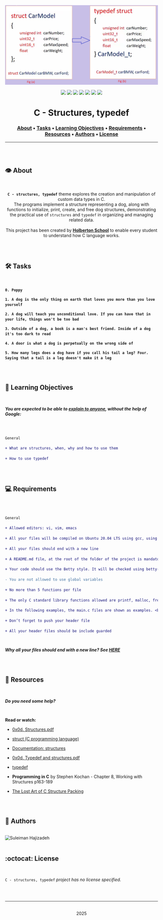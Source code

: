 <div align="center">
<br>

![Structures_typedef.png](README-image/structures_typedef.png)

</div>


<p align="center">
<img src="https://img.shields.io/badge/-C-yellow">
<img src="https://img.shields.io/badge/-Linux-lightgrey">
<img src="https://img.shields.io/badge/-WSL-brown">
<img src="https://img.shields.io/badge/-Ubuntu%2020.04.4%20LTS-orange">
<img src="https://img.shields.io/badge/-JetBrains-blue">
<img src="https://img.shields.io/badge/-Holberton%20School-red">
<img src="https://img.shields.io/badge/License-not%20specified-brightgreen">
</p>


<h1 align="center"> C - Structures, typedef </h1>


<h3 align="center">
<a href="https://github.com/SuleimanHajizadeh/holbertonschool-low_level_programming/tree/master/structures_typedef#eye-about">About</a> •
<a href="https://github.com/SuleimanHajizadeh/holbertonschool-low_level_programming/tree/master/structures_typedef#hammer_and_wrench-tasks">Tasks</a> •
<a href="https://github.com/SuleimanHajizadeh/holbertonschool-low_level_programming/tree/master/structures_typedef#memo-learning-objectives">Learning Objectives</a> •
<a href="https://github.com/SuleimanHajizadeh/holbertonschool-low_level_programming/tree/master/structures_typedef#computer-requirements">Requirements</a> •
<a href="https://github.com/SuleimanHajizadeh/holbertonschool-low_level_programming/tree/master/structures_typedef#mag_right-resources">Resources</a> •
<a href="https://github.com/SuleimanHajizadeh/holbertonschool-low_level_programming/tree/master/structures_typedef#bust_in_silhouette-authors">Authors</a> •
<a href="https://github.com/SuleimanHajizadeh/holbertonschool-low_level_programming/tree/master/structures_typedef#octocat-license">License</a>
</h3>

---

<!-- ------------------------------------------------------------------------------------------------- -->

<br>
<br>

## :eye: About

<br>

<div align="center">

**`C - structures, typedef`** theme explores the creation and manipulation of custom data types in C.
<br>
The programs implement a structure representing a dog, along with functions to initialize, print, create, and free dog structures, demonstrating the practical use of `structures` and `typedef` in organizing and managing related data.
<br>
<br>
This project has been created by **[Holberton School](https://www.holbertonschool.com/about-holberton)** to enable every student to understand how C language works.

</div>

<br>
<br>

<!-- ------------------------------------------------------------------------------------------------- -->

## :hammer_and_wrench: Tasks

<br>

**`0. Poppy`**

**`1. A dog is the only thing on earth that loves you more than you love yourself`**

**`2. A dog will teach you unconditional love. If you can have that in your life, things won't be too bad`**

**`3. Outside of a dog, a book is a man's best friend. Inside of a dog it's too dark to read`**

**`4. A door is what a dog is perpetually on the wrong side of`**

**`5. How many legs does a dog have if you call his tail a leg? Four. Saying that a tail is a leg doesn't make it a leg`**

<br>
<br>

<!-- ------------------------------------------------------------------------------------------------- -->

## :memo: Learning Objectives

<br>

**_You are expected to be able to [explain to anyone](https://fs.blog/feynman-learning-technique/), without the help of Google:_**

<br>

```diff

General

+ What are structures, when, why and how to use them

+ How to use typedef

```

<br>
<br>

<!-- ------------------------------------------------------------------------------------------------- -->

## :computer: Requirements

<br>

```diff

General

+ Allowed editors: vi, vim, emacs

+ All your files will be compiled on Ubuntu 20.04 LTS using gcc, using the options -Wall -Werror -Wextra -pedantic -std=gnu89

+ All your files should end with a new line

+ A README.md file, at the root of the folder of the project is mandatory

+ Your code should use the Betty style. It will be checked using betty-style.pl and betty-doc.pl

- You are not allowed to use global variables

+ No more than 5 functions per file

+ The only C standard library functions allowed are printf, malloc, free and exit

+ In the following examples, the main.c files are shown as examples. <br> You can use them to test your functions, but you don’t have to push them to your repo (if you do we won’t take them into account). <br> We will use our own main.c files at compilation. <br> Our main.c files might be different from the one shown in the examples

+ Don’t forget to push your header file

+ All your header files should be include guarded

```

<br>

**_Why all your files should end with a new line? See [HERE](https://unix.stackexchange.com/questions/18743/whats-the-point-in-adding-a-new-line-to-the-end-of-a-file/18789)_**

<br>
<br>

<!-- ------------------------------------------------------------------------------------------------- -->

## :mag_right: Resources

<br>

**_Do you need some help?_**

<br>

**Read or watch:**

* [0x0d. Structures.pdf](https://drive.google.com/file/d/143GRlFxNIEdq4MrN2utQLN1FgwvC_Eu9/view?usp=sharing)

* [struct (C programming language)](https://en.wikipedia.org/wiki/Struct_(C_programming_language))

* [Documentation: structures](https://github.com/hs-hq/Betty/wiki/Documentation:-Data-structures)

* [0x0d. Typedef and structures.pdf](https://drive.google.com/file/d/140Z8QBDS0x-lAPRSI2StLMkxpcoiMS7k/view?usp=sharing)

* [typedef](https://publications.gbdirect.co.uk//c_book/chapter8/typedef.html)

* **Programming in C** by Stephen Kochan - Chapter 8, Working with Structures p163-189

* [The Lost Art of C Structure Packing](http://www.catb.org/esr/structure-packing/)

<br>
<br>

<!-- ------------------------------------------------------------------------------------------------- -->

## :bust_in_silhouette: Authors

<br>

<img src="https://img.shields.io/badge/Suleiman%20Hajizadeh-darkblue" alt="Suleiman Hajizadeh" width="120">

<br>
<br>

<!-- ------------------------------------------------------------------------------------------------- -->

## :octocat: License

<br>

```C - structures, typedef``` _project has no license specified._

<br>
<br>

---

<p align="center"><br>2025</p>

